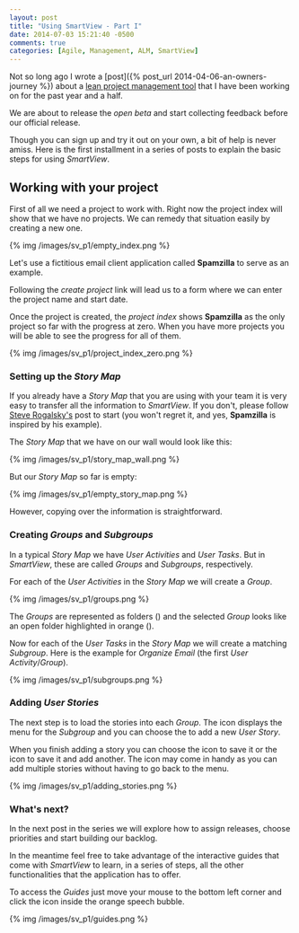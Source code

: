 ```yaml
---
layout: post
title: "Using SmartView - Part I"
date: 2014-07-03 15:21:40 -0500
comments: true
categories: [Agile, Management, ALM, SmartView]
---
```


Not so long ago I wrote a [post]({% post_url 2014-04-06-an-owners-journey %}) about a [lean project management tool](http://smartviewapp.com) that I have been working on for the past year and a half.

We are about to release the _open beta_ and start collecting feedback before our official release.

Though you can sign up and try it out on your own, a bit of help is never amiss. Here is the first installment in a series of posts to explain the basic steps for using _SmartView_.

<!--more-->

## Working with your project

First of all we need a project to work with. Right now the project index will show that we have no projects. We can remedy that situation easily by creating a new one.

{% img /images/sv_p1/empty_index.png %}

Let's use a fictitious email client application called __Spamzilla__ to serve as an example.

Following the _create project_ link will lead us to a form where we can enter the project name and start date.

Once the project is created, the _project index_ shows __Spamzilla__ as the only project so far with the progress at zero. When you have more projects you will be able to see the progress for all of them.

{% img /images/sv_p1/project_index_zero.png %}

### Setting up the _Story Map_

If you already have a _Story Map_ that you are using with your team it is very easy to transfer all the information to _SmartView_. If you don't, please follow [Steve Rogalsky's](http://winnipegagilist.blogspot.ca/2012/03/how-to-create-user-story-map.html) post to start (you won't regret it, and yes, __Spamzilla__ is inspired by his example). 

The _Story Map_ that we have on our wall would look like this:

{% img /images/sv_p1/story_map_wall.png %}

But our _Story Map_ so far is empty:

{% img /images/sv_p1/empty_story_map.png %}

However, copying over the information is straightforward.

### Creating _Groups_ and _Subgroups_

In a typical _Story Map_ we have _User Activities_ and _User Tasks_. But in _SmartView_, these are called _Groups_ and _Subgroups_, respectively.

For each of the _User Activities_ in the _Story Map_ we will create a _Group_.

{% img /images/sv_p1/groups.png %}

The _Groups_ are represented as folders (<i class='fa fa-folder fa-2x'></i>) and the selected _Group_ looks like an open folder highlighted in orange (<i class='fa fa-folder-open fa-2x orange'></i>).

Now for each of the _User Tasks_ in the _Story Map_ we will create a matching _Subgroup_. Here is the example for _Organize Email_ (the first _User Activity_/_Group_).

{% img /images/sv_p1/subgroups.png %}

### Adding _User Stories_

The next step is to load the stories into each _Group_. The <i class="fa fa-cog"></i> icon displays the menu for the _Subgroup_ and you can choose the <i class='fa fa-plus'></i> to add a new _User Story_.
 
When you finish adding a story you can choose the <i class='fa fa-check'></i> icon to save it or the <i class='fa fa-plus'></i> icon to save it and add another. The <i class='fa fa-plus'></i> icon may come in handy as you can add multiple stories without having to go back to the menu.

{% img /images/sv_p1/adding_stories.png %}

### What's next?

In the next post in the series we will explore how to assign releases, choose priorities and start building our backlog.

In the meantime feel free to take advantage of the interactive guides that come with _SmartView_ to learn, in a series of steps, all the other functionalities that the application has to offer.

To access the _Guides_ just move your mouse to the bottom left corner and click the <i class='fa fa-book'></i> icon inside the orange speech bubble.

{% img /images/sv_p1/guides.png %}

